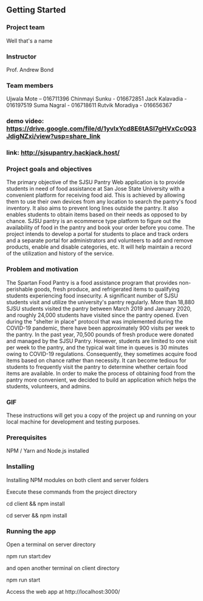 ## Getting Started


### Project team
Well that's a name

### Instructor
Prof. Andrew Bond

### Team members 
Ujwala Mote – 016711396
Chinmayi Sunku - 016672851
Jack Kalavadia - 016197519
Suma Nagral - 016718611
Rutvik Moradiya - 016656367


### demo video: https://drive.google.com/file/d/1yvlxYcd8E6tASI7gHVxCc0Q3JdigNZxi/view?usp=share_link
### link: http://sjsupantry.hackjack.host/


### Project goals and objectives

The primary objective of the SJSU Pantry Web application is to provide students in need of food assistance at San Jose State University with a convenient platform for receiving food aid. This is achieved by allowing them to use their own devices from any location to search the pantry's food inventory. It also aims to prevent long lines outside the pantry. It also enables students to obtain items based on their needs as opposed to by chance. SJSU pantry is an ecommerce type platform to figure out the availability of food in the pantry and book your order before you come. The project intends to develop a portal for students to place and track orders and a separate portal for administrators and volunteers to add and remove products, enable and disable categories, etc. It will help maintain a record of the utilization and history of the service.


### Problem and motivation
The Spartan Food Pantry is a food assistance program that provides non-perishable goods, fresh produce, and refrigerated items to qualifying students experiencing food insecurity. A significant number of SJSU students visit and utilize the university's pantry regularly. More than 18,880 SJSU students visited the pantry between March 2019 and January 2020, and roughly 24,000 students have visited since the pantry opened. Even during the "shelter in place" protocol that was implemented during the COVID-19 pandemic, there have been approximately 900 visits per week to the pantry. In the past year, 70,500 pounds of fresh produce were donated and managed by the SJSU Pantry. However, students are limited to one visit per week to the pantry, and the typical wait time in queues is 30 minutes owing to COVID-19 regulations. Consequently, they sometimes acquire food items based on chance rather than necessity.  It can become tedious for students to frequently visit the pantry to determine whether certain food items are available. In order to make the process of obtaining food from the pantry more convenient, we decided to build an application which helps the students, volunteers, and admins.


### GIF



These instructions will get you a copy of the project up and running on your local machine for development and testing purposes.

### Prerequisites

NPM / Yarn and Node.js installed

### Installing

Installing NPM modules on both client and server folders

Execute these commands from the project directory


cd client && npm install



cd server && npm install


### Running the app

Open a terminal on server directory


npm run start:dev


and open another terminal on client directory

npm run start


Access the web app at http://localhost:3000/
